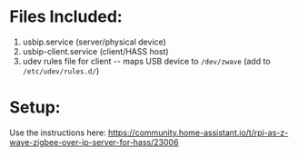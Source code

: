 # Files Included:
1. usbip.service (server/physical device)
2. usbip-client.service (client/HASS host)
3. udev rules file for client -- maps USB device to `/dev/zwave` (add to `/etc/udev/rules.d/`)

# Setup:
Use the instructions here: https://community.home-assistant.io/t/rpi-as-z-wave-zigbee-over-ip-server-for-hass/23006

